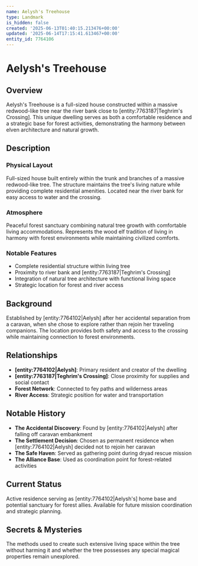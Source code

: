 ```yaml
---
name: Aelysh's Treehouse
type: Landmark
is_hidden: false
created: '2025-06-13T01:40:15.213476+00:00'
updated: '2025-06-14T17:15:41.613467+00:00'
entity_id: 7764106
---
```


# Aelysh's Treehouse

## Overview
Aelysh's Treehouse is a full-sized house constructed within a massive redwood-like tree near the river bank close to [entity:7763187|Teghrim's Crossing]. This unique dwelling serves as both a comfortable residence and a strategic base for forest activities, demonstrating the harmony between elven architecture and natural growth.

## Description
### Physical Layout
Full-sized house built entirely within the trunk and branches of a massive redwood-like tree. The structure maintains the tree's living nature while providing complete residential amenities. Located near the river bank for easy access to water and the crossing.

### Atmosphere
Peaceful forest sanctuary combining natural tree growth with comfortable living accommodations. Represents the wood elf tradition of living in harmony with forest environments while maintaining civilized comforts.

### Notable Features
- Complete residential structure within living tree
- Proximity to river bank and [entity:7763187|Teghrim's Crossing]
- Integration of natural tree architecture with functional living space
- Strategic location for forest and river access

## Background
Established by [entity:7764102|Aelysh] after her accidental separation from a caravan, when she chose to explore rather than rejoin her traveling companions. The location provides both safety and access to the crossing while maintaining connection to forest environments.

## Relationships
- **[entity:7764102|Aelysh]**: Primary resident and creator of the dwelling
- **[entity:7763187|Teghrim's Crossing]**: Close proximity for supplies and social contact
- **Forest Network**: Connected to fey paths and wilderness areas
- **River Access**: Strategic position for water and transportation

## Notable History
- **The Accidental Discovery**: Found by [entity:7764102|Aelysh] after falling off caravan embankment
- **The Settlement Decision**: Chosen as permanent residence when [entity:7764102|Aelysh] decided not to rejoin her caravan
- **The Safe Haven**: Served as gathering point during dryad rescue mission
- **The Alliance Base**: Used as coordination point for forest-related activities

## Current Status
Active residence serving as [entity:7764102|Aelysh's] home base and potential sanctuary for forest allies. Available for future mission coordination and strategic planning.

## Secrets & Mysteries
The methods used to create such extensive living space within the tree without harming it and whether the tree possesses any special magical properties remain unexplored.